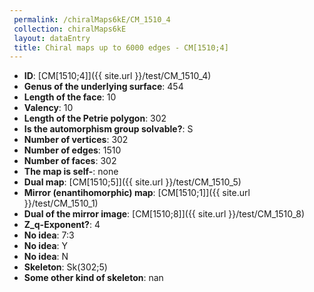```yaml
--- 
 permalink: /chiralMaps6kE/CM_1510_4 
 collection: chiralMaps6kE
 layout: dataEntry
 title: Chiral maps up to 6000 edges - CM[1510;4]
---
```


- **ID**: [CM[1510;4]]({{ site.url }}/test/CM_1510_4)
- **Genus of the underlying surface**: 454
- **Length of the face**: 10
- **Valency**: 10
- **Length of the Petrie polygon**: 302
- **Is the automorphism group solvable?**: S
- **Number of vertices**: 302
- **Number of edges**: 1510
- **Number of faces**: 302
- **The map is self-**: none
- **Dual map**: [CM[1510;5]]({{ site.url }}/test/CM_1510_5)
- **Mirror (enantihomorphic) map**: [CM[1510;1]]({{ site.url }}/test/CM_1510_1)
- **Dual of the mirror image**: [CM[1510;8]]({{ site.url }}/test/CM_1510_8)
- **Z_q-Exponent?**: 4
- **No idea**:  7:3
- **No idea**: Y
- **No idea**: N
- **Skeleton**: Sk(302;5)
- **Some other kind of skeleton**: nan
